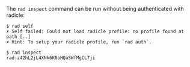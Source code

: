 The `rad inspect` command can be run without being authenticated with radicle:

``` (fail)
$ rad self
✗ Self failed: Could not load radicle profile: no profile found at path [..]
✗ Hint: To setup your radicle profile, run `rad auth`.

```

```
$ rad inspect
rad:z42hL2jL4XNk6K8oHQaSWfMgCL7ji
```
